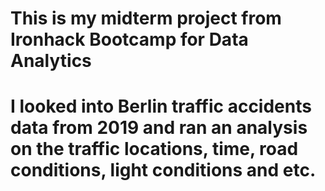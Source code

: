 # This is my midterm project from Ironhack Bootcamp for Data Analytics
# I looked into Berlin traffic accidents data from 2019 and ran an analysis on the traffic locations, time, road conditions, light conditions and etc. 
